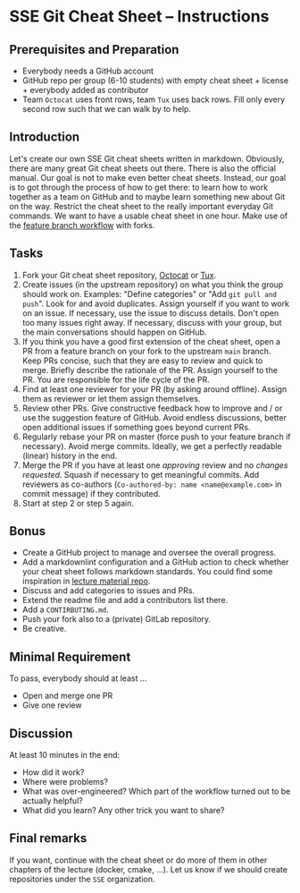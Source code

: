 # SSE Git Cheat Sheet – Instructions

## Prerequisites and Preparation

- Everybody needs a GitHub account
- GitHub repo per group (6-10 students) with empty cheat sheet + license + everybody added as contributor
- Team `Octocat` uses front rows, team `Tux` uses back rows. Fill only every second row such that we can walk by to help.

## Introduction

Let's create our own SSE Git cheat sheets written in markdown. Obviously, there are many great Git cheat sheets out there. There is also the official manual. Our goal is not to make even better cheat sheets. Instead, our goal is to got through the process of how to get there: to learn how to work together as a team on GitHub and to maybe learn something new about Git on the way. Restrict the cheat sheet to the really important everyday Git commands. We want to have a usable cheat sheet in one hour. Make use of the [feature branch workflow](https://github.com/Simulation-Software-Engineering/Lecture-Material/blob/main/version-control/material/workflow_slides.md#Feature-Branch-Workflow) with forks.

## Tasks

1. Fork your Git cheat sheet repository, [Octocat](https://github.com/Simulation-Software-Engineering/Git-Cheat-Sheet-Octocat) or [Tux](https://github.com/Simulation-Software-Engineering/Git-Cheat-Sheet-Tux).
2. Create issues (in the upstream repository) on what you think the group should work on. Examples: "Define categories" or "Add `git pull and push`". Look for and avoid duplicates. Assign yourself if you want to work on an issue. If necessary, use the issue to discuss details. Don't open too many issues right away. If necessary, discuss with your group, but the main conversations should happen on GitHub.
3. If you think you have a good first extension of the cheat sheet, open a PR from a feature branch on your fork to the upstream `main` branch. Keep PRs concise, such that they are easy to review and quick to merge. Briefly describe the rationale of the PR. Assign yourself to the PR. You are responsible for the life cycle of the PR.
4. Find at least one reviewer for your PR (by asking around offline). Assign them as reviewer or let them assign themselves.
5. Review other PRs. Give constructive feedback how to improve and / or use the suggestion feature of GitHub. Avoid endless discussions, better open additional issues if something goes beyond current PRs.
6. Regularly rebase your PR on master (force push to your feature branch if necessary). Avoid merge commits. Ideally, we get a perfectly readable (linear) history in the end.
7. Merge the PR if you have at least one *approving* review and no *changes requested*. Squash if necessary to get meaningful commits. Add reviewers as co-authors (`Co-authored-by: name <name@example.com>` in commit message) if they contributed.
8. Start at step 2 or step 5 again.

## Bonus

- Create a GitHub project to manage and oversee the overall progress.
- Add a markdownlint configuration and a GitHub action to check whether your cheat sheet follows markdown standards. You could find some inspiration in [lecture material repo](https://github.com/Simulation-Software-Engineering/Lecture-Material).
- Discuss and add categories to issues and PRs.
- Extend the readme file and add a contributors list there.
- Add a `CONTIRBUTING.md`.
- Push your fork also to a (private) GitLab repository.
- Be creative.

## Minimal Requirement

To pass, everybody should at least ...

- Open and merge one PR
- Give one review

## Discussion

At least 10 minutes in the end:

- How did it work?
- Where were problems?
- What was over-engineered? Which part of the workflow turned out to be actually helpful?
- What did you learn? Any other trick you want to share?

## Final remarks

If you want, continue with the cheat sheet or do more of them in other chapters of the lecture (docker, cmake, ...). Let us know if we should create repositories under the `SSE` organization.
